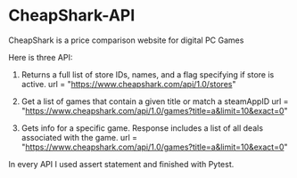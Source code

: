 # CheapShark-API

CheapShark is a price comparison website for digital PC Games

Here is three API:
1. Returns a full list of store IDs, names, and a flag specifying if store is active.
      url = "https://www.cheapshark.com/api/1.0/stores"

2. Get a list of games that contain a given title or match a steamAppID
 url = "https://www.cheapshark.com/api/1.0/games?title=a&limit=10&exact=0" 

3. Gets info for a specific game. Response includes a list of all deals associated with the game.
 url = "https://www.cheapshark.com/api/1.0/games?title=a&limit=10&exact=0"

In every API I used assert statement and finished with Pytest.

